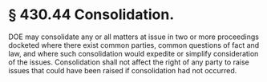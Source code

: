# § 430.44   Consolidation.

DOE may consolidate any or all matters at issue in two or more proceedings docketed where there exist common parties, common questions of fact and law, and where such consolidation would expedite or simplify consideration of the issues. Consolidation shall not affect the right of any party to raise issues that could have been raised if consolidation had not occurred. 




